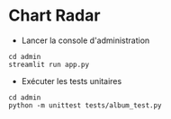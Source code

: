 # Chart Radar

- Lancer la console d'administration
```
cd admin
streamlit run app.py
```

- Exécuter les tests unitaires
```
cd admin
python -m unittest tests/album_test.py
```
